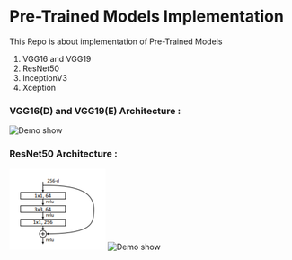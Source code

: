 # Pre-Trained Models Implementation

This Repo is about implementation of Pre-Trained Models
1. VGG16 and VGG19
2. ResNet50
3. InceptionV3
4. Xception

### VGG16(D) and VGG19(E) Architecture : 
![Demo show](https://pytorch.org/assets/images/vgg.png)

### ResNet50 Architecture : 
![plot](https://github.com/IMvision12/Pre-Trained-Models-Implementation/blob/main/bottle.PNG)
![Demo show](https://iq.opengenus.org/content/images/2020/03/Screenshot-from-2020-03-20-15-49-54.png)
